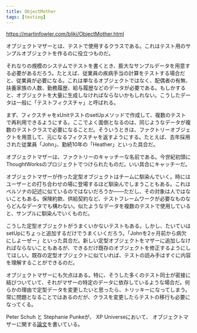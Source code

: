 ```yaml
---
title: ObjectMother
tags: [testing]
---
```


https://martinfowler.com/bliki/ObjectMother.html

オブジェクトマザーとは、テストで使用するクラスである。これはテスト用のサンプルオブジェクトを作るのに役立つものだ。

それなりの規模のシステムでテストを書くとき、膨大なサンプルデータを用意する必要があるだろう。たとえば、従業員の疾病手当の計算をテストする場合だと、従業員が必要になる。これは単なるオブジェクトではなく、配偶者の有無、扶養家族の人数、勤務履歴、給与履歴などのデータが必要である。もしかすると、オブジェクトを大量に生成しなければならないかもしれない。こうしたデータは一般に「テストフィクスチャ」と呼ばれる。

まず、フィクスチャをxUnitテストのsetUpメソッドで作成して、複数のテストで再利用できるようにする。ここでよく面倒となるのは、同じようなデータが複数のテストクラスで必要になることだ。そういうときは、ファクトリーオブジェクトを用意して、元になるフィクスチャを返すようにする。たとえば、去年採用された従業員「John」、勤続10年の「Heather」といった具合だ。

オブジェクトマザーは、ファクトリーのキャッチーな名前である。今世紀初頭にThoughtWorksのプロジェクトでつけられたものだ。いい具合にキャッチーだ。

オブジェクトマザーが作った定型オブジェクトはチームに馴染んでいく。時にはユーザーとの打ち合わせの場に登場するほど馴染んでしまうこともある。これはペルソナの記述に似ているのではないだろうか——ただし、その対象は人ではないこともある。保険約款、供給契約など、テストフレームワークが必要なものならどんなデータでも構わない。似たようなデータを複数のテストで使用していると、サンプルに馴染んでいくものだ。

こうした定型オブジェクトがうまくいかないテストもある。しかし、たいていはsetUpにちょっと追加するだけでうまくいくだろう。「Johnを2ヶ月前から病欠にしよーぜー」といった具合だ。新しい定型オブジェクトをマザーに追加しなければならないこともあるが、できるだけ既存のオブジェクトを修正するようにしてほしい。既存の定型オブジェクトに似ていれば、テストの読み手はすぐに内容を理解することができるのだ。

オブジェクトマザーにも欠点はある。特に、そうした多くのテスト同士が密接に結びついていて、それがマザーの特定のデータに依存しているような場合だ。何らかの理由で定型データを変更したいと思ったら、トリッキーになってしまう。常に問題となることではあるのだが、クラスを変更したらテストの移行も必要になってくる。

Peter Schuh と Stephanie Punkeが、 XP Universeにおいて、 オブジェクトマザーに関する[論文](http://www.xpuniverse.com/2001/pdfs/Testing03.pdf)を書いている。
